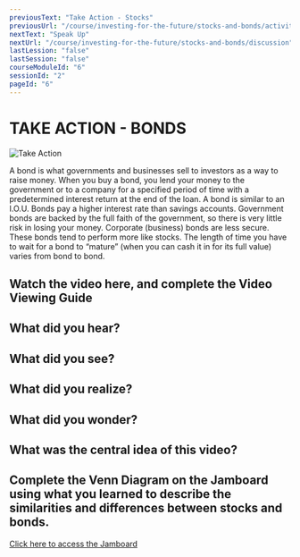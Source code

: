 ```yaml
---
previousText: "Take Action - Stocks"
previousUrl: "/course/investing-for-the-future/stocks-and-bonds/activities-stocks"
nextText: "Speak Up"
nextUrl: "/course/investing-for-the-future/stocks-and-bonds/discussion"
lastLession: "false"
lastSession: "false"
courseModuleId: "6"
sessionId: "2"
pageId: "6"
---
```



# TAKE ACTION - BONDS
![Take Action](/assets/img/take-action.jpg)


A bond is what governments and businesses sell to investors as a way to raise money. When you buy a bond, you lend your money to the government or to a company for a specified period of time with a predetermined interest return at the end of the loan. A bond is similar to an I.O.U. Bonds pay a higher interest rate than savings accounts. Government bonds are backed by the full faith of the government, so there is very little risk in losing your money. Corporate (business) bonds are less secure. These bonds tend to perform more like stocks. The length of time you have to wait for a bond to “mature” (when you can cash it in for its full value) varies from bond to bond.


## Watch the video here, and complete the Video Viewing Guide

<sparkle-youtube src="https://www.youtube.com/watch?v=IuyejHOGCro"></sparkle-youtube>



## What did you hear? 
<sparkle-feed-post assignment-name="What did you hear?" ></sparkle-feed-post>

## What did you see? 
<sparkle-feed-post assignment-name="What did you see?" ></sparkle-feed-post>

## What did you realize? 
<sparkle-feed-post assignment-name="What did you realize?" ></sparkle-feed-post>

## What did you wonder? 
<sparkle-feed-post assignment-name="What did you wonder?" ></sparkle-feed-post>

## What was the central idea of this video? 
<sparkle-feed-post assignment-name="What was the central idea of this video?" ></sparkle-feed-post>

## Complete the Venn Diagram on the Jamboard using what you learned to describe the similarities and differences between stocks and bonds.

<a href="https://jamboard.google.com/d/1OZFTesmAZK-gUF0kouDpY41sEA4nWznz-GROwA-iM1I/edit?usp=sharing" target="_blank">Click here to access the Jamboard</a>